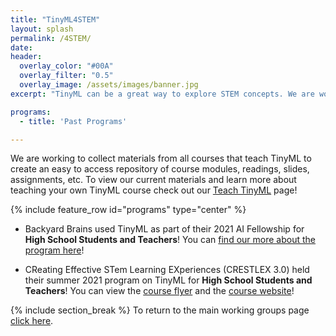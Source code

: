```yaml
---
title: "TinyML4STEM"
layout: splash
permalink: /4STEM/
date: 
header:
  overlay_color: "#00A"
  overlay_filter: "0.5"
  overlay_image: /assets/images/banner.jpg
excerpt: "TinyML can be a great way to explore STEM concepts. We are working to integrate TinyML into other STEM disciplines to develop exciting hands-on curricula. We invite you to help join the community effort to develop, improve, and expand upon these materials. Together we can build new exciting projects to foster STEM education."

programs: 
  - title: 'Past Programs'

---
```


We are working to collect materials from all courses that teach TinyML to create an easy to access repository of course modules, readings, slides, assignments, etc. To view our current materials and learn more about teaching your own TinyML course check out our [Teach TinyML](/teach/) page!

{% include feature_row id="programs" type="center" %}

+ Backyard Brains used TinyML as part of their 2021 AI Fellowship for **High School Students and Teachers**! You can [find our more about the program here](https://blog.backyardbrains.com/2021/03/backyard-brains-2021-ai-fellowship/)!

+ CReating Effective STem Learning EXperiences (CRESTLEX 3.0) held their summer 2021 program on TinyML for **High School Students and Teachers**! You can view the [course flyer](/CRESTLEX3_Flyer/) and the [course website](/CRESTLEX/)!

{% include section_break %}
To return to the main working groups page [click here](/workingGroups).